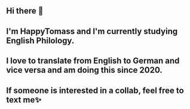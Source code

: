 ## Hi there 👋

## I'm HappyTomass and I'm currently studying English Philology.
## I love to translate from English to German and vice versa and am doing this since 2020.
## If someone is interested in a collab, feel free to text me✨

<!--
**HappyTomass/HappyTomass** is a ✨ _special_ ✨ repository because its `README.md` (this file) appears on your GitHub profile.

Here are some ideas to get you started:

- 🔭 I’m currently working on ...
- 🌱 I’m currently learning ...
- 👯 I’m looking to collaborate on ...
- 🤔 I’m looking for help with ...
- 💬 Ask me about ...
- 📫 How to reach me: ...
- 😄 Pronouns: ...
- ⚡ Fun fact: ...
-->
